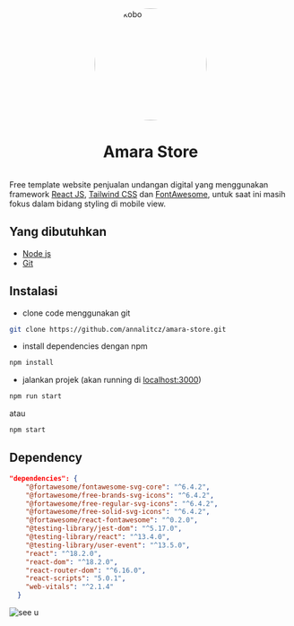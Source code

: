<div style="display:flex;flex-direction:column;justify-content:center;align-items:center;">
  <img src="https://i.pinimg.com/474x/17/d1/55/17d155f50f2970ecdd01d8125bc57d73.jpg" alt="intro kobo" style="border-radius:100%;" width="200"/>
  <h1 style="text-align:center;">Amara Store</h1>
</div>


Free template website penjualan undangan digital yang menggunakan framework [React JS](https://react.dev/), [Tailwind CSS](https://tailwindcss.com/) dan [FontAwesome](https://fontawesome.com/), untuk saat ini masih fokus dalam bidang styling di mobile view.

## Yang dibutuhkan

- [Node js](https://nodejs.org/en/download/current)
- [Git](https://git-scm.com/)

## Instalasi

- clone code menggunakan git
  
```bash
git clone https://github.com/annalitcz/amara-store.git
```

- install dependencies dengan npm
  
```bash
npm install
```

- jalankan projek (akan running di [localhost:3000](http://localhost:3000/))

```bash
npm run start
```

atau

```bash
npm start
```

## Dependency

```json
"dependencies": {
    "@fortawesome/fontawesome-svg-core": "^6.4.2",
    "@fortawesome/free-brands-svg-icons": "^6.4.2",
    "@fortawesome/free-regular-svg-icons": "^6.4.2",
    "@fortawesome/free-solid-svg-icons": "^6.4.2",
    "@fortawesome/react-fontawesome": "^0.2.0",
    "@testing-library/jest-dom": "^5.17.0",
    "@testing-library/react": "^13.4.0",
    "@testing-library/user-event": "^13.5.0",
    "react": "^18.2.0",
    "react-dom": "^18.2.0",
    "react-router-dom": "^6.16.0",
    "react-scripts": "5.0.1",
    "web-vitals": "^2.1.4"
  }
```
<img src="" alt="see u">